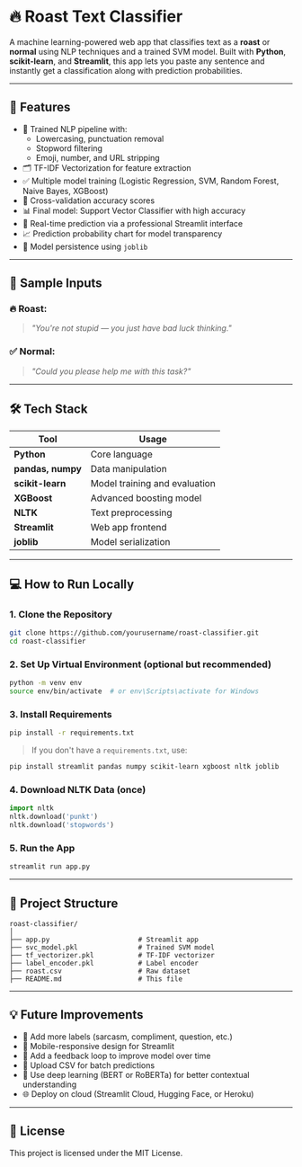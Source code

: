 # 🔥 Roast Text Classifier

A machine learning-powered web app that classifies text as a **roast** or **normal** using NLP techniques and a trained SVM model. Built with **Python**, **scikit-learn**, and **Streamlit**, this app lets you paste any sentence and instantly get a classification along with prediction probabilities.

---

## 🚀 Features

- 🧠 Trained NLP pipeline with:
  - Lowercasing, punctuation removal
  - Stopword filtering
  - Emoji, number, and URL stripping
- 🗂️ TF-IDF Vectorization for feature extraction
- ✅ Multiple model training (Logistic Regression, SVM, Random Forest, Naive Bayes, XGBoost)
- 💯 Cross-validation accuracy scores
- 📊 Final model: Support Vector Classifier with high accuracy
- 🔮 Real-time prediction via a professional Streamlit interface
- 📈 Prediction probability chart for model transparency
- 💾 Model persistence using `joblib`

---

## 🧪 Sample Inputs

### 🔥 Roast:
> *"You're not stupid — you just have bad luck thinking."*
### ✅ Normal:
> *"Could you please help me with this task?"*

---

## 🛠️ Tech Stack

| Tool | Usage |
|------|-------|
| **Python** | Core language |
| **pandas, numpy** | Data manipulation |
| **scikit-learn** | Model training and evaluation |
| **XGBoost** | Advanced boosting model |
| **NLTK** | Text preprocessing |
| **Streamlit** | Web app frontend |
| **joblib** | Model serialization |

---

## 💻 How to Run Locally

### 1. Clone the Repository

```bash
git clone https://github.com/yourusername/roast-classifier.git
cd roast-classifier
```

### 2. Set Up Virtual Environment (optional but recommended)

```bash
python -m venv env
source env/bin/activate  # or env\Scripts\activate for Windows
```

### 3. Install Requirements

```bash
pip install -r requirements.txt
```

> If you don't have a `requirements.txt`, use:
```bash
pip install streamlit pandas numpy scikit-learn xgboost nltk joblib
```

### 4. Download NLTK Data (once)

```python
import nltk
nltk.download('punkt')
nltk.download('stopwords')
```

### 5. Run the App

```bash
streamlit run app.py
```

---

## 📂 Project Structure

```
roast-classifier/
│
├── app.py                      # Streamlit app
├── svc_model.pkl               # Trained SVM model
├── tf_vectorizer.pkl           # TF-IDF vectorizer
├── label_encoder.pkl           # Label encoder
├── roast.csv                   # Raw dataset
├── README.md                   # This file
```

---

## 💡 Future Improvements

- 🎯 Add more labels (sarcasm, compliment, question, etc.)
- 📱 Mobile-responsive design for Streamlit
- 💬 Add a feedback loop to improve model over time
- 📁 Upload CSV for batch predictions
- 🧠 Use deep learning (BERT or RoBERTa) for better contextual understanding
- 🌐 Deploy on cloud (Streamlit Cloud, Hugging Face, or Heroku)

---

## 📜 License

This project is licensed under the MIT License.
